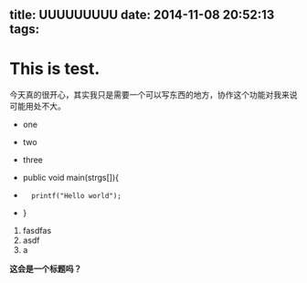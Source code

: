 title: UUUUUUUUU
date: 2014-11-08 20:52:13
tags:
---


# This is test.

今天真的很开心，其实我只是需要一个可以写东西的地方，协作这个功能对我来说可能用处不大。

*   one
*   two
*   three

*   public void main(strgs[]){
*       printf("Hello world");
*   }

1.  fasdfas
2.  asdf
3.  a

**这会是一个标题吗？**
